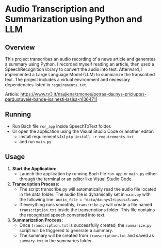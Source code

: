 # Audio Transcription and Summarization using Python and LLM

## Overview
This project transcribes an audio recording of a news article and generates a summary using Python. I recorded myself reading an article, then used a SpeechRecognition library to convert the audio into text. Afterward, I implemented a Large Language Model (LLM) to summarize the transcribed text. The project includes a virtual environment and necessary dependencies listed in `requirements.txt`.

Article: https://www.tv3.lt/naujiena/zmones/petras-daunys-priciuptas-parduotuveje-bande-issinesti-lasisa-n1364711

## Running
- Run Bach file `run_app` inside SpeechToText folder.
- Or open the application using the Visual Studio Code or another editor:
   - install requirements.txt `pip install -r requirements.txt`
   - and run `main.py`
  
## Usage
1. **Start the Application:**
   - Launch the application by running Bach file `run_app` or `main.py` either through the terminal or an editor like Visual Studio Code.
2. **Transcription Process:**
   - The script transcribe.py will automatically read the audio file located in the data folder. The audio file is dynamically set in `main.py` with the following line: `audio_file = "data/daunysIrLasisa3.wav`
   - If everything runs smoothly, `transcribe.py` will create a file named `transcription.txt` inside the transcriptions folder. This file contains the recognized speech converted into text.
3. **Summarization Process:**
   - Once `transcription.txt` is successfully created, the `summarize.py` script will be triggered to generate a summary.
   - The summary will be created from `transcription.txt` and saved as `summary.txt` in the summaries folder.
